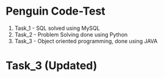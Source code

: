 # Penguin Code-Test

1. Task_1 - SQL solved using MySQL
2. Task_2 - Problem Solving done using Python
3. Task_3 - Object oriented programming, done using JAVA

# Task_3 (Updated)
